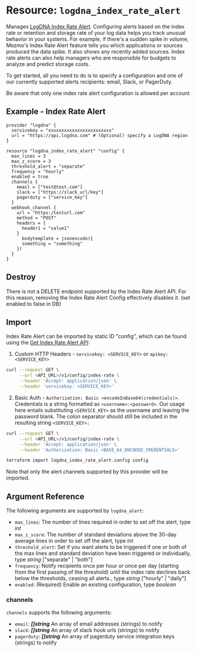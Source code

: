 # Resource: `logdna_index_rate_alert`

Manages [LogDNA Index Rate Alert](https://docs.mezmo.com/docs/index-rate-alerts). Configuring alerts based on the index rate or retention and storage rate of your log data helps you track unusual behavior in your systems. For example, if there's a sudden spike in volume, Mezmo's Index Rate Alert feature tells you which applications or sources produced the data spike. It also shows any recently added sources. Index rate alerts can also help managers who are responsible for budgets to analyze and predict storage costs.

To get started, all you need to do is to specify a configuration and one of our currently supported alerts recipients: email, Slack, or PagerDuty.

Be aware that only one index rate alert configuration is allowed per account

## Example - Index Rate Alert

```hcl
provider "logdna" {
  servicekey = "xxxxxxxxxxxxxxxxxxxxxxxx"
  url = "https://api.logdna.com" # (Optional) specify a LogDNA region
}

resource "logdna_index_rate_alert" "config" {
  max_lines = 3
  max_z_score = 3
  threshold_alert = "separate"
  frequency = "hourly"
  enabled = true
  channels {
    email = ["test@test.com"]
    slack = ["https://slack_url/key"]
    pagerduty = ["service_key"]
  }
  webhook_channel {
    url = "https:/testurl.com"
    method = "POST"
    headers = {
      header1 = "value1"
    }
      bodytemplate = jsonencode({
      something = "something"
    })
  }
}

```

## Destroy
There is not a DELETE endpoint supported by the Index Rate Alert API. For this reason, removing the Index Rate Alert Config effectively disables it. (set enabled to false in DB)

## Import

Index Rate Alert can be imported by static ID "config", which can be found using the [Get Index Rate Alert API](https://docs.mezmo.com/log-analysis-api/ref#get-index-rate-alert):

1. Custom HTTP Headers - `servicekey: <SERVICE_KEY>` or `apikey: <SERVICE_KEY>`
```sh
curl --request GET \
     --url <API_URL>/v1/config/index-rate \
     --header 'Accept: application/json' \
     --header 'servicekey: <SERVICE_KEY>'
```
2. Basic Auth - `Authorization: Basic <encodeInBase64(credentials)>`.<br />
Credentials is a string formatted as `<username>:<password>`. Our usage here entails substituting `<SERVICE_KEY>` as the username and leaving the password blank. The colon separator should still be included in the resulting string `<SERVICE_KEY>:`
```sh
curl --request GET \
     --url <API_URL>/v1/config/index-rate \
     --header 'Accept: application/json' \
     --header 'Authorization: Basic <BASE_64_ENCODED_CREDENTIALS>'
```

```sh
terraform import logdna_index_rate_alert.config config
```

Note that only the alert channels supported by this provider will be imported.

## Argument Reference

The following arguments are supported by `logdna_alert`:

- `max_lines`: The number of lines required in order to set off the alert, type _int_
- `max_z_score`: The number of standard deviations above the 30-day average lines in order to set off the alert, type _int_
- `threshold_alert`: Set if you want alerts to be triggered if one or both of the max lines and standard deviation have been triggered or individually, type _string_ ["separate" | "both"]
- `frequency`: Notify recipients once per hour or once per day (starting from the first passing of the threshold) until the index rate declines back below the thresholds, ceasing all alerts., type _string_ ["hourly" | "daily"]
- `enabled`: (Required) Enable an existing configuration, type _boolean_

### channels

`channels` supports the following arguments:

- `email`: **_[]string_** An array of email addresses (strings) to notify
- `slack`: **_[]string_** An array of slack hook urls (strings) to notify
- `pagerduty`: **_[]string_** An array of pagerduty service integration keys (strings) to notify
